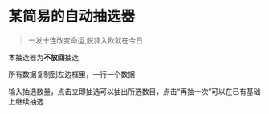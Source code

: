 # 某简易的自动抽选器
> 一发十连改变命运,脱非入欧就在今日

本抽选器为**不放回**抽选

所有数据复制到左边框里，一行一个数据

输入抽选数量，点击立即抽选可以抽出所选数目，点击“再抽一次”可以在已有基础上继续抽选

